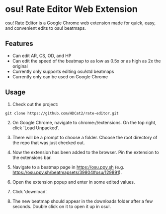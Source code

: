 # osu! Rate Editor Web Extension

osu! Rate Editor is a Google Chrome web extension made for quick, easy, and convenient edits to osu! beatmaps. 

## Features

* Can edit AR, CS, OD, and HP
* Can edit the speed of the beatmap to as low as 0.5x or as high as 2x the original
* Currently only supports editing osu!std beatmaps
* Currently only can be used on Google Chrome

## Usage

1. Check out the project:
```
git clone https://github.com/HDCat2/rate-editor.git
```
2. On Google Chrome, navigate to chrome://extensions. On the top right, click 'Load Unpacked'.

3. There will be a prompt to choose a folder. Choose the root directory of the repo that was just checked out.

4. Now the extension has been added to the browser. Pin the extension to the extensions bar.

5. Navigate to a beatmap page in https://osu.ppy.sh (e.g. https://osu.ppy.sh/beatmapsets/39804#osu/129891).

6. Open the extension popup and enter in some edited values.

7. Click 'download'.

8. The new beatmap should appear in the downloads folder after a few seconds. Double click on it to open it up in osu!.

